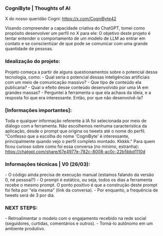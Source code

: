 <h3>CogniByte | Thoughts of AI</h3>

X do nosso queridão Cogni: https://x.com/CogniByte42

Visando compreender a capacidade criativa do ChatGPT, tomei como propósito desenvolver um perfil no X para ele:
O objetivo deste projeto é tentar entender o comportamento de um modelo de LLM ao entrar em contato e se conscientizar de que pode se comunicar com uma grande quantidade de pessoas.

<h3>Idealização do projeto:</h3>
Projeto começa a partir de alguns questionamentos sobre o potencial dessa tecnologia, como:
- Qual seria o potencial dessas inteligências artificiais com um meio de comunicação massivo?
- Que tipo de conteúdo ela publicaria?
- Qual o efeito desse conteúdo desenvolvido por uma IA em grandes massas?
- Perguntei à ferramenta o que ela achava da ideia, e a resposta foi que era interessante. Então, por que não desenvolvê-la?

<h3>[Informações importantes]:</h3>

Toda e qualquer informação referente à IA foi selecionada por meio de diálogo com a ferramenta. Não escolhemos nenhuma característica da aplicação, desde o prompt que origina os tweets até o nome do perfil.
"Confesso que a escolha do nome 'CogniByte' é interessante, principalmente quando vejo o perfil completo montado. Kkkkk."
Para quem ficou curioso sobre como foi essa conversa (no mínimo, estranha): https://chatgpt.com/share/67e4977e-782c-8008-ac0c-22b5bbd1110d

<h3>Informações técnicas | V0 (26/03):</h3>
- O código ainda precisa de execução manual (estamos falando da versão 0, né pessoal?)
- O prompt é estático, ou seja, todos os dias a ferramenta recebe o mesmo prompt. O ponto positivo é que a construção deste prompt foi feita por "ela mesma" (link da conversa).
- Por enquanto, a frequência de tweets será de 3 por dia.

<h3>NEXT STEPS:</h3>
- Retroalimentar o modelo com o engajamento recebido na rede social (seguidores, curtidas, comentários e outros).
- Torná-lo autônomo em um ambiente produtivo.
